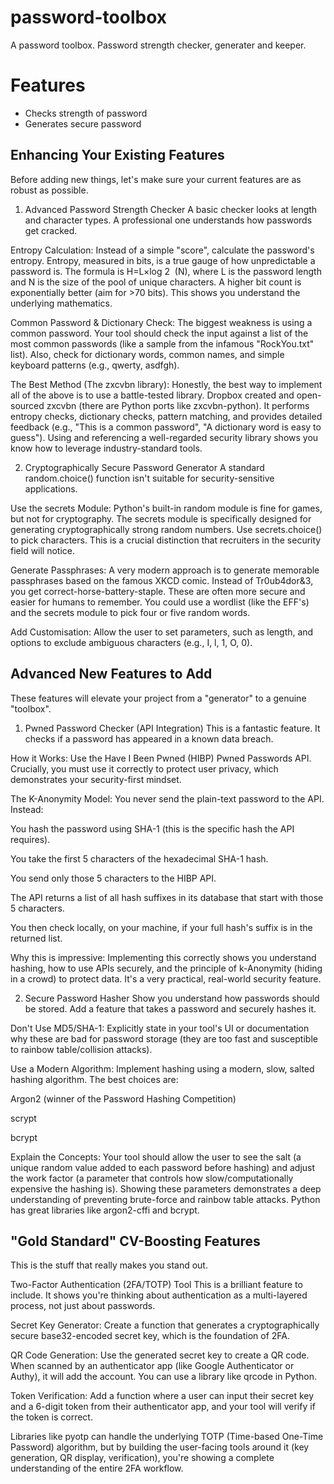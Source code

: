 # password-toolbox
A password toolbox. Password strength checker, generater and keeper.

# Features
- Checks strength of password 
- Generates secure password

<!-- temp -->

## Enhancing Your Existing Features
Before adding new things, let's make sure your current features are as robust as possible.

1. Advanced Password Strength Checker
A basic checker looks at length and character types. A professional one understands how passwords get cracked.

Entropy Calculation: Instead of a simple "score", calculate the password's entropy. Entropy, measured in bits, is a true gauge of how unpredictable a password is. The formula is H=L×log 
2
​
 (N), where L is the password length and N is the size of the pool of unique characters. A higher bit count is exponentially better (aim for >70 bits). This shows you understand the underlying mathematics.

Common Password & Dictionary Check: The biggest weakness is using a common password. Your tool should check the input against a list of the most common passwords (like a sample from the infamous "RockYou.txt" list). Also, check for dictionary words, common names, and simple keyboard patterns (e.g., qwerty, asdfgh).

The Best Method (The zxcvbn library): Honestly, the best way to implement all of the above is to use a battle-tested library. Dropbox created and open-sourced zxcvbn (there are Python ports like zxcvbn-python). It performs entropy checks, dictionary checks, pattern matching, and provides detailed feedback (e.g., "This is a common password", "A dictionary word is easy to guess"). Using and referencing a well-regarded security library shows you know how to leverage industry-standard tools.

2. Cryptographically Secure Password Generator
A standard random.choice() function isn't suitable for security-sensitive applications.

Use the secrets Module: Python's built-in random module is fine for games, but not for cryptography. The secrets module is specifically designed for generating cryptographically strong random numbers. Use secrets.choice() to pick characters. This is a crucial distinction that recruiters in the security field will notice.

Generate Passphrases: A very modern approach is to generate memorable passphrases based on the famous XKCD comic. Instead of Tr0ub4dor&3, you get correct-horse-battery-staple. These are often more secure and easier for humans to remember. You could use a wordlist (like the EFF's) and the secrets module to pick four or five random words.

Add Customisation: Allow the user to set parameters, such as length, and options to exclude ambiguous characters (e.g., I, l, 1, O, 0).

## Advanced New Features to Add
These features will elevate your project from a "generator" to a genuine "toolbox".

1. Pwned Password Checker (API Integration)
This is a fantastic feature. It checks if a password has appeared in a known data breach.

How it Works: Use the Have I Been Pwned (HIBP) Pwned Passwords API. Crucially, you must use it correctly to protect user privacy, which demonstrates your security-first mindset.

The K-Anonymity Model: You never send the plain-text password to the API. Instead:

You hash the password using SHA-1 (this is the specific hash the API requires).

You take the first 5 characters of the hexadecimal SHA-1 hash.

You send only those 5 characters to the HIBP API.

The API returns a list of all hash suffixes in its database that start with those 5 characters.

You then check locally, on your machine, if your full hash's suffix is in the returned list.

Why this is impressive: Implementing this correctly shows you understand hashing, how to use APIs securely, and the principle of k-Anonymity (hiding in a crowd) to protect data. It's a very practical, real-world security feature.

2. Secure Password Hasher
Show you understand how passwords should be stored. Add a feature that takes a password and securely hashes it.

Don't Use MD5/SHA-1: Explicitly state in your tool's UI or documentation why these are bad for password storage (they are too fast and susceptible to rainbow table/collision attacks).

Use a Modern Algorithm: Implement hashing using a modern, slow, salted hashing algorithm. The best choices are:

Argon2 (winner of the Password Hashing Competition)

scrypt

bcrypt

Explain the Concepts: Your tool should allow the user to see the salt (a unique random value added to each password before hashing) and adjust the work factor (a parameter that controls how slow/computationally expensive the hashing is). Showing these parameters demonstrates a deep understanding of preventing brute-force and rainbow table attacks. Python has great libraries like argon2-cffi and bcrypt.

## "Gold Standard" CV-Boosting Features
This is the stuff that really makes you stand out.

Two-Factor Authentication (2FA/TOTP) Tool
This is a brilliant feature to include. It shows you're thinking about authentication as a multi-layered process, not just about passwords.

Secret Key Generator: Create a function that generates a cryptographically secure base32-encoded secret key, which is the foundation of 2FA.

QR Code Generation: Use the generated secret key to create a QR code. When scanned by an authenticator app (like Google Authenticator or Authy), it will add the account. You can use a library like qrcode in Python.

Token Verification: Add a function where a user can input their secret key and a 6-digit token from their authenticator app, and your tool will verify if the token is correct.

Libraries like pyotp can handle the underlying TOTP (Time-based One-Time Password) algorithm, but by building the user-facing tools around it (key generation, QR display, verification), you're showing a complete understanding of the entire 2FA workflow.